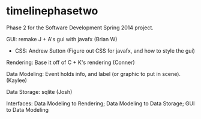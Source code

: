 timelinephasetwo
================

Phase 2 for the Software Development Spring 2014 project.

GUI: remake J + A's gui with javafx (Brian W)
 - CSS: Andrew Sutton (Figure out CSS for javafx, and how to style the gui)

Rendering: Base it off of C + K's rendering (Conner)

Data Modeling: Event holds info, and label (or graphic to put in scene). (Kaylee)

Data Storage: sqlite (Josh)



Interfaces: Data Modeling to Rendering; Data Modeling to Data Storage; GUI to Data Modeling
